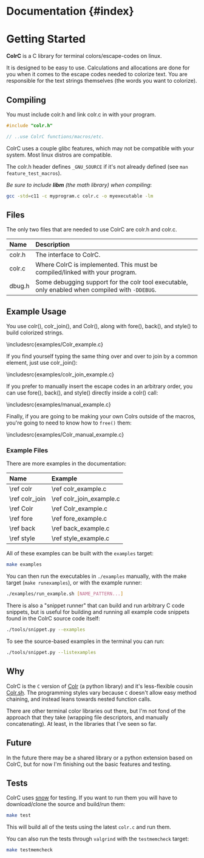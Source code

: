 # Documentation {#index}

# Getting Started
**ColrC** is a C library for terminal colors/escape-codes on linux.

It is designed to be easy to use. Calculations and allocations are done for you
when it comes to the escape codes needed to colorize text. You are responsible
for the text strings themselves (the words you want to colorize).

## Compiling
You must include colr.h and link colr.c in with your
program.
```c
#include "colr.h"

// ..use ColrC functions/macros/etc.
```

ColrC uses a couple glibc features, which may not be compatible with your system.
Most linux distros are compatible.

The colr.h header defines `_GNU_SOURCE` if it's not already defined (see `man feature_test_macros`).

*Be sure to include **libm** (the math library) when compiling*:
```bash
gcc -std=c11 -c myprogram.c colr.c -o myexecutable -lm
```

## Files

The only two files that are needed to use ColrC are colr.h and colr.c.

Name   | Description
:----- | :---------------------------------------------
colr.h | The interface to ColrC.
colr.c | Where ColrC is implemented. This must be compiled/linked with your program.
dbug.h | Some debugging support for the colr tool executable, only enabled when compiled with `-DDEBUG`.

## Example Usage

You use colr(), colr_join(), and Colr(), along with fore(), back(), and style()
to build colorized strings.

\includesrc{examples/Colr_example.c}

If you find yourself typing the same thing over and over to join by a common
element, just use colr_join():

\includesrc{examples/colr_join_example.c}

If you prefer to manually insert the escape codes in an arbitrary order,
you can use fore(), back(), and style() directly inside a colr() call:

\includesrc{examples/manual_example.c}


Finally, if you are going to be making your own Colrs outside of the macros,
you're going to need to know how to `free()` them:

\includesrc{examples/Colr_manual_example.c}

### Example Files

There are more examples in the documentation:

Name           | Example
:------------- | :-----------------
\ref colr      | \ref colr_example.c
\ref colr_join | \ref colr_join_example.c
\ref Colr      | \ref Colr_example.c
\ref fore      | \ref fore_example.c
\ref back      | \ref back_example.c
\ref style     | \ref style_example.c

All of these examples can be built with the `examples` target:
```bash
make examples
```

You can then run the executables in `./examples` manually, with the make
target (`make runexamples`), or with the example runner:
```bash
./examples/run_example.sh [NAME_PATTERN...]
```

There is also a "snippet runner" that can build and run
arbitrary C code snippets, but is useful for building and running all example
code snippets found in the ColrC source code itself:
```bash
./tools/snippet.py --examples
```

To see the source-based examples in the terminal you can run:
```bash
./tools/snippet.py --listexamples
```

## Why

ColrC is the `C` version of [Colr](https://github.com/welbornprod/colr)
(a python library) and it's less-flexible cousin
[Colr.sh](https://github.com/welbornprod/colr.sh).
The programming styles vary because `C` doesn't allow easy method chaining,
and instead leans towards nested function calls.

There are other terminal color libraries out there, but I'm not fond of the
approach that they take (wrapping file descriptors, and manually concatenating).
At least, in the libraries that I've seen so far.


## Future

In the future there may be a shared library or a python extension based on
ColrC, but for now I'm finishing out the basic features and testing.

## Tests

ColrC uses [snow](https://github.com/mortie/snow) for testing.
If you want to run them you will have to download/clone the source and
build/run them:
```bash
make test
```

This will build all of the tests using the latest `colr.c` and run them.

You can also run the tests through `valgrind` with the `testmemcheck` target:
```bash
make testmemcheck
```


